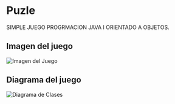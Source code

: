 # Puzle
SIMPLE JUEGO PROGRMACION JAVA I ORIENTADO A OBJETOS.
## Imagen del juego

![Imagen del Juego](https://raw.githubusercontent.com/glaraanabelperez/puzle/master/p1.jpg)

## Diagrama del juego

![Diagrama de Clases](https://raw.githubusercontent.com/glaraanabelperez/puzle/master/diagramaPng.png)

